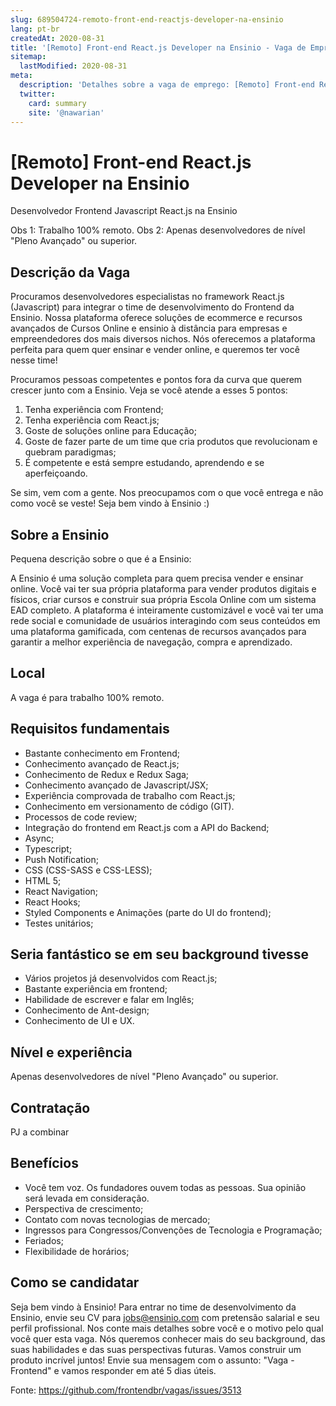 ```yaml
---
slug: 689504724-remoto-front-end-reactjs-developer-na-ensinio
lang: pt-br
createdAt: 2020-08-31
title: '[Remoto] Front-end React.js Developer na Ensinio - Vaga de Emprego'
sitemap:
  lastModified: 2020-08-31
meta:
  description: 'Detalhes sobre a vaga de emprego: [Remoto] Front-end React.js Developer na Ensinio'
  twitter:
    card: summary
    site: '@nawarian'
---
```


# [Remoto] Front-end React.js Developer na Ensinio

Desenvolvedor Frontend Javascript React.js na Ensinio

Obs 1: Trabalho 100% remoto.
Obs 2: Apenas desenvolvedores de nível "Pleno Avançado" ou superior.

## Descrição da Vaga

Procuramos desenvolvedores especialistas no framework React.js (Javascript) para integrar o time de desenvolvimento do Frontend da Ensinio. Nossa plataforma oferece soluções de ecommerce e recursos avançados de Cursos Online e ensinio à distância para empresas e empreendedores dos mais diversos nichos. Nós oferecemos a plataforma perfeita para quem quer ensinar e vender online, e queremos ter você nesse time!

Procuramos pessoas competentes e pontos fora da curva que querem crescer junto com a Ensinio. Veja se você atende a esses 5 pontos:

1. Tenha experiência com Frontend;
2. Tenha experiência com React.js;
3. Goste de soluções online para Educação;
4. Goste de fazer parte de um time que cria produtos que revolucionam e quebram paradigmas;
5. É competente e está sempre estudando, aprendendo e se aperfeiçoando.

Se sim, vem com a gente. Nos preocupamos com o que você entrega e não como você se veste! Seja bem vindo à Ensinio :)

## Sobre a Ensinio

Pequena descrição sobre o que é a Ensinio:

A Ensinio é uma solução completa para quem precisa vender e ensinar online. Você vai ter sua  própria plataforma para vender produtos digitais e físicos, criar cursos e construir sua própria Escola  Online com um sistema EAD completo. A plataforma é inteiramente customizável e você vai ter uma rede social e comunidade de  usuários interagindo com seus conteúdos em uma plataforma gamificada, com centenas de recursos  avançados para garantir a melhor experiência de navegação, compra e aprendizado.


## Local

A vaga é para trabalho 100% remoto.


## Requisitos fundamentais

- Bastante conhecimento em Frontend;
- Conhecimento avançado de React.js;
- Conhecimento de Redux e Redux Saga;
- Conhecimento avançado de Javascript/JSX;
- Experiência comprovada de trabalho com React.js;
- Conhecimento em versionamento de código (GIT).
- Processos de code review;
- Integração do frontend em React.js com a API do Backend;
- Async;
- Typescript;
- Push Notification;
- CSS (CSS-SASS e CSS-LESS);
- HTML 5;
- React Navigation;
- React Hooks;
- Styled Components e Animações (parte do UI do frontend);
- Testes unitários;


## Seria fantástico se em seu background tivesse

- Vários projetos já desenvolvidos com React.js;
- Bastante experiência em frontend;
- Habilidade de escrever e falar em Inglês;
- Conhecimento de Ant-design;
- Conhecimento de UI e UX.


## Nível e experiência

Apenas desenvolvedores de nível "Pleno Avançado" ou superior.

## Contratação

PJ a combinar


## Benefícios

- Você tem voz. Os fundadores ouvem todas as pessoas. Sua opinião será levada em consideração.
- Perspectiva de crescimento;
- Contato com novas tecnologias de mercado;
- Ingressos para Congressos/Convenções de Tecnologia e Programação;
- Feriados;
- Flexibilidade de horários;

## Como se candidatar

Seja bem vindo à Ensinio! Para entrar no time de desenvolvimento da Ensinio, envie seu CV para jobs@ensinio.com com pretensão salarial e seu perfil profissional. Nos conte mais detalhes sobre você e o motivo pelo qual você quer esta vaga. Nós queremos conhecer mais do seu background, das suas habilidades e das suas perspectivas futuras. Vamos construir um produto incrível juntos! Envie sua mensagem com o assunto: "Vaga - Frontend" e vamos responder em até 5 dias úteis.

Fonte: https://github.com/frontendbr/vagas/issues/3513